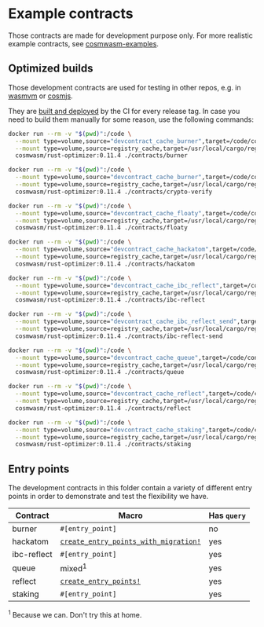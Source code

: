 # Example contracts

Those contracts are made for development purpose only. For more realistic
example contracts, see
[cosmwasm-examples](https://github.com/CosmWasm/cosmwasm-examples).

## Optimized builds

Those development contracts are used for testing in other repos, e.g. in
[wasmvm](https://github.com/CosmWasm/wasmvm/tree/master/api/testdata) or
[cosmjs](https://github.com/cosmos/cosmjs/tree/main/scripts/wasmd/contracts).

They are [built and deployed](https://github.com/CosmWasm/cosmwasm/releases) by
the CI for every release tag. In case you need to build them manually for some
reason, use the following commands:

```sh
docker run --rm -v "$(pwd)":/code \
  --mount type=volume,source="devcontract_cache_burner",target=/code/contracts/burner/target \
  --mount type=volume,source=registry_cache,target=/usr/local/cargo/registry \
  cosmwasm/rust-optimizer:0.11.4 ./contracts/burner

docker run --rm -v "$(pwd)":/code \
  --mount type=volume,source="devcontract_cache_burner",target=/code/contracts/crypto-verify/target \
  --mount type=volume,source=registry_cache,target=/usr/local/cargo/registry \
  cosmwasm/rust-optimizer:0.11.4 ./contracts/crypto-verify

docker run --rm -v "$(pwd)":/code \
  --mount type=volume,source="devcontract_cache_floaty",target=/code/contracts/floaty/target \
  --mount type=volume,source=registry_cache,target=/usr/local/cargo/registry \
  cosmwasm/rust-optimizer:0.11.4 ./contracts/floaty

docker run --rm -v "$(pwd)":/code \
  --mount type=volume,source="devcontract_cache_hackatom",target=/code/contracts/hackatom/target \
  --mount type=volume,source=registry_cache,target=/usr/local/cargo/registry \
  cosmwasm/rust-optimizer:0.11.4 ./contracts/hackatom

docker run --rm -v "$(pwd)":/code \
  --mount type=volume,source="devcontract_cache_ibc_reflect",target=/code/contracts/ibc-reflect/target \
  --mount type=volume,source=registry_cache,target=/usr/local/cargo/registry \
  cosmwasm/rust-optimizer:0.11.4 ./contracts/ibc-reflect

docker run --rm -v "$(pwd)":/code \
  --mount type=volume,source="devcontract_cache_ibc_reflect_send",target=/code/contracts/ibc-reflect-send/target \
  --mount type=volume,source=registry_cache,target=/usr/local/cargo/registry \
  cosmwasm/rust-optimizer:0.11.4 ./contracts/ibc-reflect-send

docker run --rm -v "$(pwd)":/code \
  --mount type=volume,source="devcontract_cache_queue",target=/code/contracts/queue/target \
  --mount type=volume,source=registry_cache,target=/usr/local/cargo/registry \
  cosmwasm/rust-optimizer:0.11.4 ./contracts/queue

docker run --rm -v "$(pwd)":/code \
  --mount type=volume,source="devcontract_cache_reflect",target=/code/contracts/reflect/target \
  --mount type=volume,source=registry_cache,target=/usr/local/cargo/registry \
  cosmwasm/rust-optimizer:0.11.4 ./contracts/reflect

docker run --rm -v "$(pwd)":/code \
  --mount type=volume,source="devcontract_cache_staking",target=/code/contracts/staking/target \
  --mount type=volume,source=registry_cache,target=/usr/local/cargo/registry \
  cosmwasm/rust-optimizer:0.11.4 ./contracts/staking
```

## Entry points

The development contracts in this folder contain a variety of different entry
points in order to demonstrate and test the flexibility we have.

| Contract    | Macro                                         | Has `query` | 
| ----------- | --------------------------------------------- | ----------- |
| burner      | `#[entry_point]`                              | no          |
| hackatom    | [`create_entry_points_with_migration!`][cepm] | yes         |
| ibc-reflect | `#[entry_point]`                              | yes         |
| queue       | mixed<sup>1</sup>                             | yes         |
| reflect     | [`create_entry_points!`][cep]                 | yes         |
| staking     | `#[entry_point]`                              | yes         |

<sup>1</sup> Because we can. Don't try this at home.

[cepm]:
  https://docs.rs/cosmwasm-std/0.13.0/cosmwasm_std/macro.create_entry_points_with_migration.html
[cep]:
  https://docs.rs/cosmwasm-std/0.13.0/cosmwasm_std/macro.create_entry_points.html
